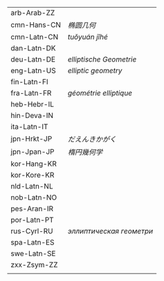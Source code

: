 | | |
|-|-|
| arb-Arab-ZZ |  |
| cmn-Hans-CN | _椭圆几何_ |
| cmn-Latn-CN | _tuǒyuán jǐhé_ |
| dan-Latn-DK |  |
| deu-Latn-DE | _elliptische Geometrie_ |
| eng-Latn-US | _elliptic geometry_ |
| fin-Latn-FI |  |
| fra-Latn-FR | _géométrie elliptique_ |
| heb-Hebr-IL |  |
| hin-Deva-IN |  |
| ita-Latn-IT |  |
| jpn-Hrkt-JP | _だえんきかがく_ |
| jpn-Jpan-JP | _楕円幾何学_ |
| kor-Hang-KR |  |
| kor-Kore-KR |  |
| nld-Latn-NL |  |
| nob-Latn-NO |  |
| pes-Aran-IR |  |
| por-Latn-PT |  |
| rus-Cyrl-RU | _эллиптическая геометри_ |
| spa-Latn-ES |  |
| swe-Latn-SE |  |
| zxx-Zsym-ZZ |  |
|  |  |